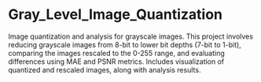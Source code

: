 # Gray_Level_Image_Quantization
Image quantization and analysis for grayscale images. This project involves reducing grayscale images from 8-bit to lower bit depths (7-bit to 1-bit), comparing the images rescaled to the 0-255 range, and evaluating differences using MAE and PSNR metrics. Includes visualization of quantized and rescaled images, along with analysis results.
